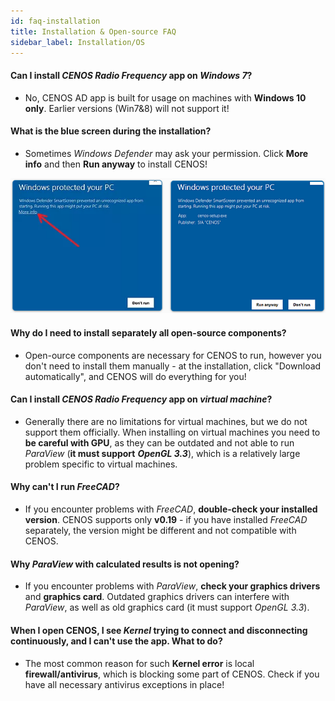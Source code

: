 ```yaml
---
id: faq-installation
title: Installation & Open-source FAQ
sidebar_label: Installation/OS
---
```


#### Can I install *CENOS Radio Frequency* app on *Windows 7*?

- No, CENOS AD app is built for usage on machines with **Windows 10 only**. Earlier versions (Win7&8) will not support it!

#### What is the blue screen during the installation?

- Sometimes *Windows Defender* may ask your permission. Click **More info** and then **Run anyway** to install CENOS!

<p align="center">

![drag n drop](assets/faq/1.png)

</p>

#### Why do I need to install separately all open-source components?

- Open-ource components are necessary for CENOS to run, however you don't need to install them manually - at the installation, click "Download automatically", and CENOS will do everything for you!

#### Can I install *CENOS Radio Frequency* app on *virtual machine*?

- Generally there are no limitations for virtual machines, but we do not support them officially. When installing on virtual machines you need to **be careful with GPU**, as they can be outdated and not able to run *ParaView* (**it must support** ***OpenGL 3.3***), which is a relatively large problem specific to virtual machines.

#### Why can't I run *FreeCAD*?

- If you encounter problems with *FreeCAD*, **double-check your installed version**. CENOS supports only **v0.19** - if you have installed *FreeCAD* separately, the version might be different and not compatible with CENOS.

#### Why *ParaView* with calculated results is not opening?

- If you encounter problems with *ParaView*, **check your graphics drivers** and **graphics card**. Outdated graphics drivers can interfere with *ParaView*, as well as old graphics card (it must support *OpenGL 3.3*).

#### When I open CENOS, I see *Kernel* trying to connect and disconnecting continuously, and I can't use the app. What to do?

- The most common reason for such **Kernel error** is local **firewall/antivirus**, which is blocking some part of CENOS. Check if you have all necessary antivirus exceptions in place!